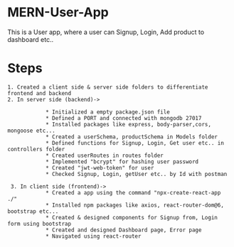 # MERN-User-App
This is a User app, where a user can Signup, Login, Add product to dashboard etc.. 
# Steps
    1. Created a client side & server side folders to differentiate frontend and backend
    2. In server side (backend)->
                
                * Initialized a empty package.json file
                * Defined a PORT and connected with mongodb 27017
                * Installed packages like express, body-parser,cors, mongoose etc...
                * Created a userSchema, productSchema in Models folder
                * Defined functions for Signup, Login, Get user etc.. in controllers folder
                * Created userRoutes in routes folder
                * Implemented "bcrypt" for hashing user password
                * Created "jwt-web-token" for user
                * Checked Signup, Login, getUser etc.. by Id with postman
                
     3. In client side (frontend)->
                * Created a app using the command "npx-create-react-app ./"
                * Installed npm packages like axios, react-router-dom@6, bootstrap etc...
                * Created & designed components for Signup from, Login form using bootstrap
                * Created and designed Dashboard page, Error page 
                * Navigated using react-router
                
                
